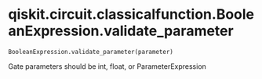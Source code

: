 # qiskit.circuit.classicalfunction.BooleanExpression.validate\_parameter

`BooleanExpression.validate_parameter(parameter)`

Gate parameters should be int, float, or ParameterExpression

